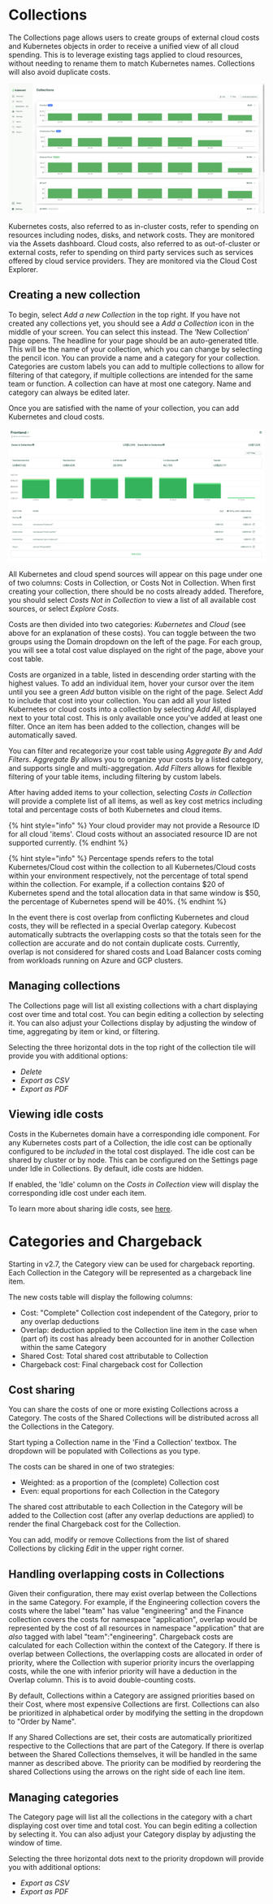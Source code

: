 # Collections

The Collections page allows users to create groups of external cloud costs and Kubernetes objects in order to receive a unified view of all cloud spending. This is to leverage existing tags applied to cloud resources, without needing to rename them to match Kubernetes names. Collections will also avoid duplicate costs.

![Collections](/images/collections.png)

Kubernetes costs, also referred to as in-cluster costs, refer to spending on resources including nodes, disks, and network costs. They are monitored via the Assets dashboard.
Cloud costs, also referred to as out-of-cluster or external costs, refer to spending on third party services such as services offered by cloud service providers. They are monitored via the Cloud Cost Explorer.

## Creating a new collection

To begin, select _Add a new Collection_ in the top right. If you have not created any collections yet, you should see a _Add a Collection_ icon in the middle of your screen. You can select this instead. The ‘New Collection’ page opens.
The headline for your page should be an auto-generated title. This will be the name of your collection, which you can change by selecting the pencil icon. You can provide a name and a category for your collection. Categories are custom labels you can add to multiple collections to allow for filtering of that category, if multiple collections are intended for the same team or function. A collection can have at most one category. Name and category can always be edited later.

Once you are satisfied with the name of your collection, you can add Kubernetes and cloud costs.

![New Collection](/images/newcollection.png)

All Kubernetes and cloud spend sources will appear on this page under one of two columns: Costs in Collection, or Costs Not in Collection. When first creating your collection, there should be no costs already added. Therefore, you should select _Costs Not in Collection_ to view a list of all available cost sources, or select _Explore Costs_.

Costs are then divided into two categories: _Kubernetes_ and _Cloud_ (see above for an explanation of these costs). You can toggle between the two groups using the Domain dropdown on the left of the page. For each group, you will see a total cost value displayed on the right of the page, above your cost table.

Costs are organized in a table, listed in descending order starting with the highest values. To add an individual item, hover your cursor over the item until you see a green _Add_ button visible on the right of the page. Select _Add_ to include that cost into your collection. You can add all your listed Kubernetes or cloud costs into a collection by selecting _Add All_, displayed next to your total cost. This is only available once you've added at least one filter. Once an item has been added to the collection, changes will be automatically saved.

You can filter and recategorize your cost table using _Aggregate By_ and _Add Filters_. _Aggregate By_ allows you to organize your costs by a listed category, and supports single and multi-aggregation. _Add Filters_ allows for flexible filtering of your table items, including filtering by custom labels.

After having added items to your collection, selecting _Costs in Collection_ will provide a complete list of all items, as well as key cost metrics including total and percentage costs of both Kubernetes and cloud items.

{% hint style="info" %}
Your cloud provider may not provide a Resource ID for all cloud 'items'. Cloud costs without an associated resource ID are not supported currently.
{% endhint %}

{% hint style="info" %}
Percentage spends refers to the total Kubernetes/Cloud cost within the collection to all Kubernetes/Cloud costs within your environment respectively, not the percentage of total spend within the collection. For example, if a collection contains $20 of Kubernetes spend and the total allocation data in that same window is $50, the percentage of Kubernetes spend will be 40%.
{% endhint %}

In the event there is cost overlap from conflicting Kubernetes and cloud costs, they will be reflected in a special Overlap category. Kubecost automatically subtracts the overlapping costs so that the totals seen for the collection are accurate and do not contain duplicate costs. Currently, overlap is not considered for shared costs and Load Balancer costs coming from workloads running on Azure and GCP clusters.

## Managing collections

The Collections page will list all existing collections with a chart displaying cost over time and total cost. You can begin editing a collection by selecting it. You can also adjust your Collections display by adjusting the window of time, aggregating by item or kind, or filtering.

Selecting the three horizontal dots in the top right of the collection tile will provide you with additional options:

* *Delete*
* *Export as CSV*
* *Export as PDF*

## Viewing idle costs

Costs in the Kubernetes domain have a corresponding idle component. For any Kubernetes costs part of a Collection, the idle cost can be optionally configured to be _included_ in the total cost displayed. The idle cost can be shared by cluster or by node. This can be configured on the Settings page under Idle in Collections. By default, idle costs are hidden. 

If enabled, the 'Idle' column on the _Costs in Collection_ view will display the corresponding idle cost under each item.

To learn more about sharing idle costs, see [here](/using-kubecost/navigating-the-kubecost-ui/cost-allocation/efficiency-idle.md#sharing-idle).

# Categories and Chargeback

Starting in v2.7, the Category view can be used for chargeback reporting. Each Collection in the Category will be represented as a chargeback line item. 

<!--- (image_1) Category view for the Owner category, with three Collections: Engineering, Finance and Operations --->

The new costs table will display the following columns: 
- Cost: "Complete" Collection cost independent of the Category, prior to any overlap deductions
- Overlap: deduction applied to the Collection line item in the case when (part of) its cost has already been accounted for in another Collection within the same Category
- Shared Cost: Total shared cost attributable to Collection
- Chargeback cost: Final chargeback cost for Collection

## Cost sharing

You can share the costs of one or more existing Collections across a Category. The costs of the Shared Collections will be distributed across all the Collections in the Category. 

<!--- (image_2) Shared Collections table --->

Start typing a Collection name in the 'Find a Collection' textbox. The dropdown will be populated with Collections as you type. 

<!--- (image_3) Shared Collections table: Adding a Shared Collection --->

The costs can be shared in one of two strategies:
- Weighted: as a proportion of the (complete) Collection cost
- Even: equal proportions for each Collection in the Category

<!--- (image_4) Shared Collections table: Sharing Strategy options --->

The shared cost attributable to each Collection in the Category will be added to the Collection cost (after any overlap deductions are applied) to render the final Chargeback cost for the Collection.

<!--- (image_5) Costs table with shared collection costs applied --->

You can add, modify or remove Collections from the list of shared Collections by clicking _Edit_ in the upper right corner.

## Handling overlapping costs in Collections

Given their configuration, there may exist overlap between the Collections in the same Category. For example, if the Engineering collection covers the costs where the label "team" has value "engineering" and the Finance collection covers the costs for namespace "application", overlap would be represented by the cost of all resources in namespace "application" that are _also_ tagged with label "team":"engineering". 
Chargeback costs are calculated for each Collection within the context of the Category. If there is overlap between Collections, the overlapping costs are allocated in order of priority, where the Collection with superior priority incurs the overlapping costs, while the one with inferior priority will have a deduction in the Overlap column. This is to avoid double-counting costs. 

By default, Collections within a Category are assigned priorities based on their Cost, where most expensive Collections are first. Collections can also be prioritized in alphabetical order by modifying the setting in the dropdown to "Order by Name".

<!--- (image_6) Collection priority dropdown --->

If any Shared Collections are set, their costs are automatically prioritized respective to the Collections that are part of the Category. If there is overlap between the Shared Collections themselves, it will be handled in the same manner as described above. The priority can be modified by reordering the shared Collections using the arrows on the right side of each line item. 

<!--- (image_7) Reorder Shared Collections by priority --->

## Managing categories

The Category page will list all the collections in the category with a chart displaying cost over time and total cost. You can begin editing a collection by selecting it. You can also adjust your Category display by adjusting the window of time.

Selecting the three horizontal dots next to the priority dropdown will provide you with additional options:

* *Export as CSV*
* *Export as PDF*

